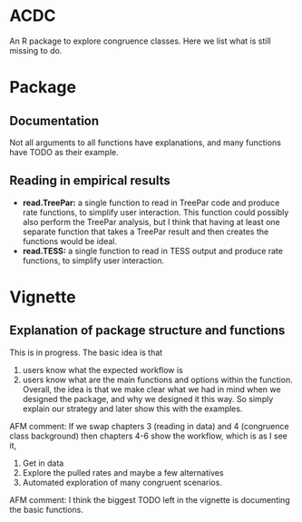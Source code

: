 # ACDC
An R package to explore congruence classes. Here we list what is still missing to do.

# Package

## Documentation
Not all arguments to all functions have explanations, and many functions have TODO as their example.

## Reading in empirical results

- **read.TreePar:** a single function to read in TreePar code and produce rate functions, to simplify user interaction. This function could possibly also perform the TreePar analysis, but I think that having at least one separate function that takes a TreePar result and then creates the functions would be ideal.
- **read.TESS:** a single function to read in TESS output and produce rate functions, to simplify user interaction.

# Vignette

## Explanation of package structure and functions

This is in progress. The basic idea is that
1. users know what the expected workflow is
2. users know what are the main functions and options within the function.
Overall, the idea is that we make clear what we had in mind when we designed the package, and why we designed it this way. So simply explain our strategy and later show this with the examples.

AFM comment: If we swap chapters 3 (reading in data) and 4 (congruence class background) then chapters 4-6 show the workflow, which is as I see it,
1. Get in data
2. Explore the pulled rates and maybe a few alternatives
3. Automated exploration of many congruent scenarios.

AFM comment: I think the biggest TODO left in the vignette is documenting the basic functions.